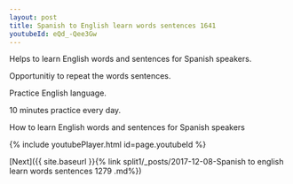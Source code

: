 ```yaml
---
layout: post
title: Spanish to English learn words sentences 1641 
youtubeId: eQd_-Qee3Gw
---
```

 
 
Helps to learn English words and sentences for Spanish speakers.

Opportunitiy to repeat the words sentences. 

Practice English language. 
 
10 minutes practice every day. 
 
How to learn English words and sentences for Spanish speakers 
 
{% include youtubePlayer.html id=page.youtubeId %}
 
 
[Next]({{ site.baseurl }}{% link  split1/_posts/2017-12-08-Spanish to english learn words sentences 1279 .md%})
 
